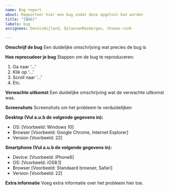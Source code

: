 ```yaml
---
name: Bug report
about: Rapporteer hier een bug zodat deze opgelost kan worden
title: "[BUG]"
labels: bug
assignees: DennisNijland, DylanvanMasbergen, thomas-vink

---
```


**Omschrijf de bug**
Een duidelijke omschrijving wat precies de bug is

**Hoe reprocudeer je bug**
Stappen om de bug te reproduceren:
1. Ga naar '...'
2. Klik op '...'
3. Scroll naar '...'
4. Etc.

**Verwachte uitkomst**
Een duidelijke omschrijving wat de verwachte uitkomst was.

**Screenshots**
Screenshots om het probleem te verduidelijken

**Desktop (Vul a.u.b de volgende gegevens in):**
 - OS: [Voorbeeld: Windows 10]
 - Browser [Voorbeeld: Google Chrome, Internet Explorer]
 - Version [Voorbeeld: 22]

**Smartphone (Vul a.u.b de volgende gegevens in):**
 - Device: [Voorbeeld: iPhone6]
 - OS: [Voorbeeld: iOS8.1]
 - Browser [Voorbeeld: Standaard browser, Safari]
 - Version [Voorbeeld: 22]

**Extra informatie**
Voeg extra informatie over het probleem hier toe.
